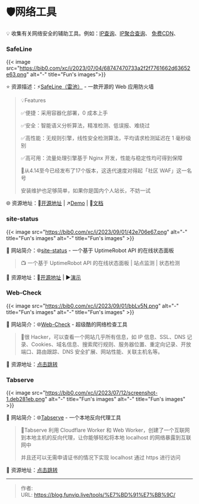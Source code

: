 # 🛡️网络工具


💡 收集有关网络安全的辅助工具。例如：[IP查询](https://ip.skk.moe/)、[IP聚合查询](https://ip.im/)、 [免费CDN](https://blog.tanglu.me/blogcdn/)、

<!--more-->

### SafeLine

{{< image src="https://bib0.com/xc/i/2023/07/04/68747470733a2f2f7761662d63652e63.png" alt="-" title="Fun's images">}}  

⭐️  资源描述：⚡️[SafeLine（雷池）](https://github.com/chaitin/safeline) - 一款开源的 Web 应用防火墙

>💡Features
>
>✅便捷：采用容器化部署，0 成本上手
>
>✅安全：智能语义分析算法，精准检测、低误报、难绕过
>
>✅高性能：无规则引擎，线性安全检测算法，平均请求检测延迟在 1 毫秒级别
>
>✅高可用：流量处理引擎基于 Nginx 开发，性能与稳定性均可得到保障
>
>📄从4.14至今已经发布了17个版本，这迭代速度对得起「社区 WAF」这一名号
>
>安装维护也足够简单，如果你是国内个人站长，不妨一试

🌐 资源地址：🧩[开源地址](https://github.com/chaitin/safeline) | ↗️[Demo](https://demo.waf-ce.chaitin.cn:9443/dashboard) | 📖[文档](https://waf-ce.chaitin.cn/posts/guide_introduction)

### site-status

{{< image src="https://bib0.com/xc/i/2023/09/01/42e706e67.png" alt="-"  title="Fun's images" alt="-"  title="Fun's images" >}}    

📁 网站简介：🌐[site-status](https://github.com/imsyy/site-status) - 一个基于 UptimeRobot API 的在线状态面板

>📺 一个基于 UptimeRobot API 的在线状态面板 | 站点监测 | 状态检测 

🔗 资源地址：🧩[开源地址](https://github.com/imsyy/site-status) | ▶️[演示](https://status.imsyy.top/)

### Web-Check

{{< image src="https://bib0.com/xc/i/2023/09/01/bbLv5N.png" alt="-"  title="Fun's images" alt="-"  title="Fun's images" >}}    

📁 网站简介：🌐[Web-Check](https://web-check.xyz/) - 超级酷的网络检查工具

>📄很 Hacker，可以查看一个网站几乎所有信息，如 IP 信息、SSL、DNS 记录、Cookies、域名信息、搜索爬行规则、服务器位置、重定向记录、开放端口、路由跟踪、DNS 安全扩展、网站性能、关联主机名等。
>

🔗 资源地址：[点击跳转](https://web-check.xyz/)

### Tabserve

{{< image src="https://bib0.com/xc/i/2023/07/12/screenshot-1.deb281eb.png" alt="-"  title="Fun's images" alt="-"  title="Fun's images" >}}    

📁 网站简介：🌐[Tabserve](https://tabserve.dev/) - 一个本地反向代理工具

>📄Tabserve 利用 Cloudflare Worker 和 Web Worker，创建了一个互联网到本地主机的反向代理，让你能够轻松将本地 localhost 的网络暴露到互联网中
>
>并且还可以无需申请证书的情况下实现 localhost 通过 https 进行访问

🔗 资源地址：[点击跳转](https://tabserve.dev/)



---

> 作者:   
> URL: https://blog.funvip.live/tools/%E7%BD%91%E7%BB%9C/  

